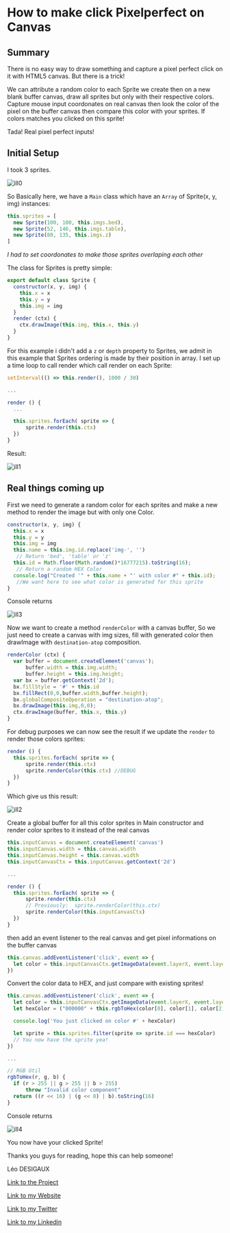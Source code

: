 # How to make click Pixelperfect on Canvas

## Summary

There is no easy way to draw something and capture a pixel perfect click on it with HTML5 canvas. But there is a trick!

We can attribute a random color to each Sprite we create then on a new blank buffer canvas, draw all sprites but only with their respective colors. Capture mouse input coordonates on real canvas then look the color of the pixel on the buffer canvas then compare this color with your sprites. If colors matches you clicked on this sprite!

Tada! Real pixel perfect inputs!

## Initial Setup

I took 3 sprites.

![ill0](assets/ill0.png)

So Basically here, we have a `Main` class which have an `Array` of Sprite(x, y, img) instances:
```javascript
this.sprites = [
  new Sprite(100, 100, this.imgs.bed),
  new Sprite(52, 146, this.imgs.table),
  new Sprite(80, 135, this.imgs.z)
]
```
*I had to set coordonates to make those sprites overlaping each other*

The class for Sprites is pretty simple:
```javascript
export default class Sprite {
  constructor(x, y, img) {
    this.x = x
    this.y = y
    this.img = img
  }
  render (ctx) {
    ctx.drawImage(this.img, this.x, this.y)
  }
}
```

For this example i didn't add a `z` or `depth` property to Sprites, we admit in this example that Sprites ordering is made by their position in array.
I set up a time loop to call render which call render on each Sprite:
```javascript
setInterval(() => this.render(), 1000 / 30)

...

render () {
  ...

  this.sprites.forEach( sprite => {
      sprite.render(this.ctx)
  })
}
```

Result:

![ill1](assets/ill1.png)



## Real things coming up

First we need to generate a random color for each sprites and make a new method to render the image but with only one Color.

```javascript
constructor(x, y, img) {
  this.x = x
  this.y = y
  this.img = img
  this.name = this.img.id.replace('img-', '')
   // Return 'bed', 'table' or 'z'
  this.id = Math.floor(Math.random()*16777215).toString(16);
   // Return a random HEX Color
  console.log("Created '" + this.name + "' with color #" + this.id);
   //We want here to see what color is generated for this sprite
}
```

Console returns

![ill3](assets/ill3.png)

Now we want to create a method `renderColor` with a canvas buffer, So we just need to create a canvas with img sizes, fill with generated color then drawImage with `destination-atop` composition.
```javascript
renderColor (ctx) {
  var buffer = document.createElement('canvas');
      buffer.width = this.img.width;
      buffer.height = this.img.height;
  var bx = buffer.getContext('2d');
  bx.fillStyle = '#' + this.id
  bx.fillRect(0,0,buffer.width,buffer.height);
  bx.globalCompositeOperation = "destination-atop";
  bx.drawImage(this.img,0,0);
  ctx.drawImage(buffer, this.x, this.y)
}
```

For debug purposes we can now see the result if we update the `render` to render those colors sprites:

```javascript
render () {
  this.sprites.forEach( sprite => {
      sprite.render(this.ctx)
      sprite.renderColor(this.ctx) //DEBUG
  })
}
```
Which give us this result:

![ill2](assets/ill2.png)

Create a global buffer for all this color sprites in Main constructor and render color sprites to it instead of the real canvas

```javascript
this.inputCanvas = document.createElement('canvas')
this.inputCanvas.width = this.canvas.width
this.inputCanvas.height = this.canvas.width
this.inputCanvasCtx = this.inputCanvas.getContext('2d')

...

render () {
  this.sprites.forEach( sprite => {
      sprite.render(this.ctx)
      // Previously:  sprite.renderColor(this.ctx)
      sprite.renderColor(this.inputCanvasCtx)
  })
}
```

then add an event listener to the real canvas and get pixel informations on the buffer canvas

```javascript
this.canvas.addEventListener('click', event => {
  let color = this.inputCanvasCtx.getImageData(event.layerX, event.layerY, 1, 1).data
})
```

Convert the color data to HEX, and just compare with existing sprites!

```javascript
this.canvas.addEventListener('click', event => {
  let color = this.inputCanvasCtx.getImageData(event.layerX, event.layerY, 1, 1).data
  let hexColor = ("000000" + this.rgbToHex(color[0], color[1], color[2])).slice(-6)

  console.log('You just clicked on color #' + hexColor)

  let sprite = this.sprites.filter(sprite => sprite.id === hexColor)
  // You now have the sprite yea!
})

...

// RGB Util
rgbToHex(r, g, b) {
  if (r > 255 || g > 255 || b > 255)
      throw "Invalid color component"
  return ((r << 16) | (g << 8) | b).toString(16)
}
```

Console returns

![ill4](assets/ill4.png)

You now have your clicked Sprite!

Thanks you guys for reading, hope this can help someone!

Léo DESIGAUX

[Link to the Project](https://github.com/Leoche/Pixelperfect-Click-Canvas)

[Link to my Website](https://leodesigaux.me)

[Link to my Twitter](https://twitter.com/le0che)

[Link to my Linkedin](https://www.linkedin.com/in/leodesigaux/)
